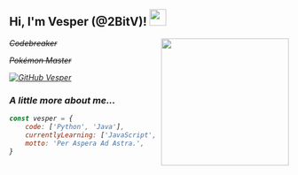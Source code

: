 <h2> Hi, I'm Vesper (@2BitV)! <img src="http://pa1.narvii.com/6234/4a6bce39b258c87b9462f7d23a34cff5669c624e_00.gif" width="30"></h2>
<img align='right' src="https://i.gifer.com/origin/fd/fdbd58bafe57630d9f65f1b57f48e46a_w200.gif" width="230">
<p><em><s>Codebreaker</s></p>
<p><em><s>Pokémon Master</s></p>

[![GitHub Vesper](https://img.shields.io/github/followers/2BitV?label=follow&style=social)](https://github.com/2BitV)


### A little more about me...  

```javascript
const vesper = {
    code: ['Python', 'Java'],
    currentlyLearning: ['JavaScript', 'React.js'],
    motto: 'Per Aspera Ad Astra.',
}
```
